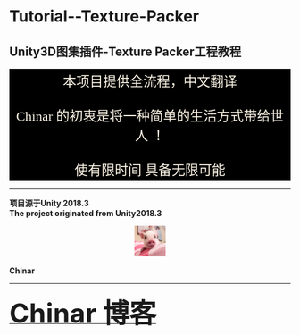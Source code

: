 # Tutorial--Texture-Packer
Unity3D图集插件-Texture Packer工程教程
----------
<table><tr><td bgcolor= #000000>
<center><font face="微软雅黑" color=#FDF5E6 size=5>本项目提供全流程，中文翻译<br><br>Chinar 的初衷是将一种简单的生活方式带给世人 ！<br><br>
使有限时间 具备无限可能
</font>
</td></tr></table>

----------

**项目源于Unity 2018.3**
**<br>The project originated from Unity2018.3**


<center>
<img src="https://github.com/ChinarG/TUTORIAL--Costume-Change/blob/master/zhutouChinar.jpg?raw=true" width="11%" height="11%" $ $ />
</center>

**Chinar**

----------

**[<font size=7> Chinar 博客](http://www.chinar.xin "跳转到 Chinar 博客")**
